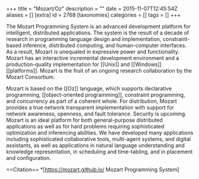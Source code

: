+++
title = "Mozart/Oz"
description = ""
date = 2015-11-07T12:45:54Z
aliases = []
[extra]
id = 2768
[taxonomies]
categories = []
tags = []
+++

The Mozart Programming System is an advanced development platform for intelligent, distributed applications. The system is the result of a decade of research in programming language design and implementation, constraint-based inference, distributed computing, and human-computer interfaces. As a result, Mozart is unequaled in expressive power and functionality. Mozart has an interactive incremental development environment and a production-quality implementation for [[Unix]] and [[Windows]] [[platforms]]. Mozart is the fruit of an ongoing research collaboration by the Mozart Consortium.

Mozart is based on the [[Oz]] language, which supports declarative programming, [[object-oriented programming]], constraint programming, and concurrency as part of a coherent whole. For distribution, Mozart provides a true network transparent implementation with support for network awareness, openness, and fault tolerance. Security is upcoming. Mozart is an ideal platform for both general-purpose distributed applications as well as for hard problems requiring sophisticated optimization and inferencing abilities. We have developed many applications including sophisticated collaborative tools, multi-agent systems, and digital assistants, as well as applications in natural language understanding and knowledge representation, in scheduling and time-tabling, and in placement and configuration.

==Citation==
*[https://mozart.github.io/ Mozart Programming System]
